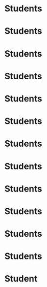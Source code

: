 # Students

# Students
# Students
# Students
# Students
# Students
# Students
# Students
# Students
# Students
# Students
# Students
# Student
